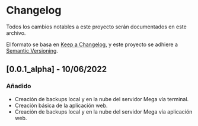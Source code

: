# Changelog
Todos los cambios notables a este proyecto serán documentados en este archivo.

El formato se basa en [Keep a Changelog](https://keepachangelog.com/en/1.0.0/),
y este proyecto se adhiere a [Semantic Versioning](https://semver.org/spec/v2.0.0.html).

## [0.0.1_alpha] - 10/06/2022
### Añadido
- Creación de backups local y en la nube del servidor Mega vía terminal.
- Creación básica de la aplicación web.
- Creación de backups local y en la nube del servidor Mega vía aplicación web.
